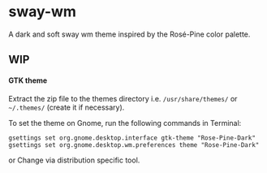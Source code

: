 # sway-wm
A dark and soft sway wm theme inspired by the Rosé-Pine color palette.

## WIP

#### GTK theme

Extract the zip file to the themes directory i.e. `/usr/share/themes/` or `~/.themes/` (create it if necessary).

To set the theme on Gnome, run the following commands in Terminal:

```
gsettings set org.gnome.desktop.interface gtk-theme "Rose-Pine-Dark"
gsettings set org.gnome.desktop.wm.preferences theme "Rose-Pine-Dark"
```

or Change via distribution specific tool.
